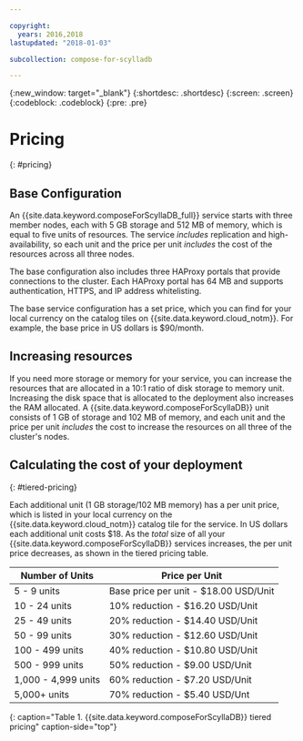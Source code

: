 ```yaml
---

copyright:
  years: 2016,2018
lastupdated: "2018-01-03"

subcollection: compose-for-scylladb

---
```


{:new_window: target="_blank"}
{:shortdesc: .shortdesc}
{:screen: .screen}
{:codeblock: .codeblock}
{:pre: .pre}

# Pricing
{: #pricing}

## Base Configuration

An {{site.data.keyword.composeForScyllaDB_full}} service starts with three member nodes, each with 5 GB storage and 512 MB of memory, which is equal to five units of resources. The service _includes_ replication and high-availability, so each unit and the price per unit _includes_ the cost of the resources across all three nodes.

The base configuration also includes three HAProxy portals that provide connections to the cluster. Each HAProxy portal has 64 MB and supports authentication, HTTPS, and IP address whitelisting.

The base service configuration has a set price, which you can find for your local currency on the catalog tiles on {{site.data.keyword.cloud_notm}}. For example, the base price in US dollars is $90/month.

## Increasing resources

If you need more storage or memory for your service, you can increase the resources that are allocated in a 10:1 ratio of disk storage to memory unit. Increasing the disk space that is allocated to the deployment also increases the RAM allocated. A {{site.data.keyword.composeForScyllaDB}} unit consists of 1 GB of storage and 102 MB of memory, and each unit and the price per unit _includes_ the cost to increase the resources on all three of the cluster's nodes.

## Calculating the cost of your deployment
{: #tiered-pricing}

Each additional unit (1 GB storage/102 MB memory) has a per unit price, which is listed in your local currency on the {{site.data.keyword.cloud_notm}} catalog tile for the service. In US dollars each additional unit costs $18. As the _total_ size of all your {{site.data.keyword.composeForScyllaDB}} services increases, the per unit price decreases, as shown in the tiered pricing table.

Number of Units|Price per Unit
----------|-----------
5 - 9 units|Base price per unit - $18.00 USD/Unit
10 - 24 units|10% reduction - $16.20 USD/Unit
25 - 49 units|20% reduction - $14.40 USD/Unit
50 - 99 units|30% reduction - $12.60 USD/Unit
100 - 499 units|40% reduction - $10.80 USD/Unit
500 - 999 units|50% reduction - $9.00 USD/Unit
1,000 - 4,999 units|60% reduction - $7.20 USD/Unit
5,000+ units|70% reduction - $5.40 USD/Unt
{: caption="Table 1. {{site.data.keyword.composeForScyllaDB}} tiered pricing" caption-side="top"}
